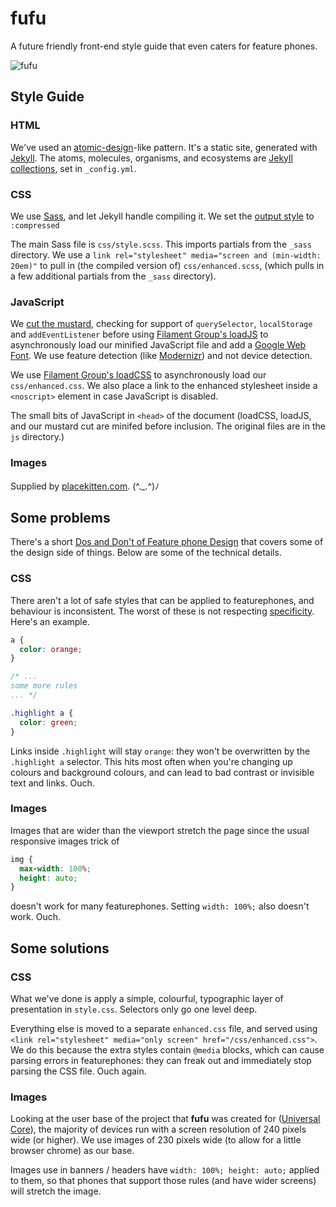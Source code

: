 # fufu

A future friendly front-end style guide that even caters for feature phones.

![fufu](https://cloud.githubusercontent.com/assets/1239497/8354606/af823a5c-1b49-11e5-8bb7-6beda85d65f4.png)

## Style Guide

### HTML

We've used an [atomic-design](http://bradfrost.com/blog/post/atomic-web-design/)-like pattern. It's a static site, generated with [Jekyll](http://jekyllrb.com/). The atoms, molecules, organisms, and ecosystems are [Jekyll collections](http://jekyllrb.com/docs/collections/), set in `_config.yml`. 

### CSS

We use [Sass](http://sass-lang.com/), and let Jekyll handle compiling it. We set the [output style](http://sass-lang.com/documentation/file.SASS_REFERENCE.html#_16) to `:compressed`

The main Sass file is `css/style.scss`. This imports partials from the `_sass` directory. We use a `link rel="stylesheet" media="screen and (min-width: 20em)"` to pull in (the compiled version of) `css/enhanced.scss`, (which pulls in a few additional partials from the `_sass` directory).

### JavaScript

We [cut the mustard](http://responsivenews.co.uk/post/18948466399/cutting-the-mustard), checking for support of `querySelector`, `localStorage` and `addEventListener` before using [Filament Group's loadJS](https://github.com/filamentgroup/loadJS) to asynchronously load our minified JavaScript file and add a [Google Web Font](https://www.google.com/fonts). We use feature detection (like [Modernizr](http://modernizr.com/)) and not device detection.

We use [Filament Group's loadCSS](https://github.com/filamentgroup/loadCSS) to asynchronously load our `css/enhanced.css`. We also place a link to the enhanced stylesheet inside a `<noscript>` element in case JavaScript is disabled.

The small bits of JavaScript in `<head>` of the document (loadCSS, loadJS, and our mustard cut are minifed before inclusion. The original files are in the `js` directory.)

### Images

Supplied by [placekitten.com](https://placekitten.com/). (^._.^)ﾉ

## Some problems

There's a short [Dos and Don't of Feature phone Design](http://stevebarnett.github.io/fufu/dos-and-donts.html) that covers some of the design side of things. Below are some of the technical details.

### CSS

There aren't a lot of safe styles that can be applied to featurephones, and behaviour is inconsistent. The worst of these is not respecting [specificity](https://developer.mozilla.org/en-US/docs/Web/CSS/Specificity). Here's an example.

```css
a {
  color: orange;
}

/* ...
some more rules
... */

.highlight a {
  color: green;
}
```

Links inside `.highlight` will stay `orange`: they won't be overwritten by the `.highlight a` selector. This hits most often when you're changing up colours and background colours, and can lead to bad contrast or invisible text and links. Ouch.

### Images

Images that are wider than the viewport stretch the page since the usual responsive images trick of

```css
img {
  max-width: 100%;
  height: auto;
}
```

doesn't work for many featurephones. Setting `width: 100%;` also doesn't work. Ouch.

## Some solutions

### CSS

What we've done is apply a simple, colourful, typographic layer of presentation in `style.css`. Selectors only go one level deep.

Everything else is moved to a separate `enhanced.css` file, and served using `<link rel="stylesheet" media="only screen" href="/css/enhanced.css">`. We do this because the extra styles contain `@media` blocks, which can cause parsing errors in featurephones: they can freak out and immediately stop parsing the CSS file. Ouch again.

### Images

Looking at the user base of the project that **fufu** was created for ([Universal Core](http://docs.unicore.io/)), the majority of devices run with a screen resolution of 240 pixels wide (or higher). We use images of 230 pixels wide (to allow for a little browser chrome) as our base.

Images use in banners / headers have `width: 100%; height: auto;` applied to them, so that phones that support those rules (and have wider screens) will stretch the image.